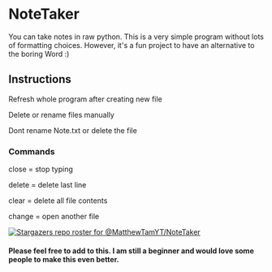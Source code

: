 # NoteTaker
You can take notes in raw python. This is a very simple program without lots of formatting choices. However, it's a fun project to have an alternative to the boring Word :)



## Instructions
Refresh whole program after creating new file

Delete or rename files manually

Dont rename Note.txt or delete the file

### Commands

close = stop typing

delete = delete last line

clear = delete all file contents

change = open another file



[![Stargazers repo roster for @MatthewTamYT/NoteTaker](https://reporoster.com/stars/MatthewTamYT/NoteTaker)](https://github.com/MatthewTamYT/NoteTaker/stargazers)

#### Please feel free to add to this. I am still a beginner and would love some people to make this even better. 
